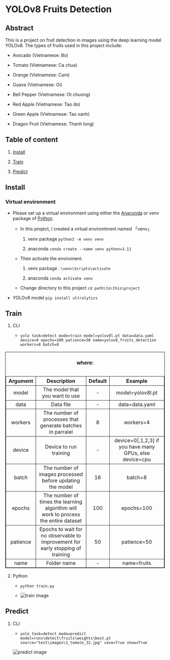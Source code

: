 # YOLOv8 Fruits Detection

## Abstract

This is a project on fruit detection in images using the deep learning model YOLOv8. The types of fruits used in this project include:

- Avocado (Vietnamese: Bo)

- Tomato (Vietnamese: Ca chua)

- Orange (Vietnamese: Cam)

- Guava (Vietnamese: Oi)

- Bell Pepper (Vietnamese: Ot chuong)

- Red Apple (Vietnamese: Tao do)

- Green Apple (Vietnamese: Tao xanh)

- Dragon Fruit (Vietnamese: Thanh long)

## Table of content

1. [Install](#Install)

2. [Train](#Train)

3. [Predict](#Predict)

## Install

### Virtual environment

- Please set up a virtual environment using either the [Anaconda](https://www.anaconda.com/download) or venv package of [Python](https://www.python.org/downloads/).

    - In this project, I created a virtual environtment named 「venv」

        1. venv package `python3 -m venv venv`

        2. anaconda `conda create --name venv python=3.11`

    - Then activate the enviroment.

        1. venv package `.\venv\Scripts\activate`

        2. anaconda `conda activate venv`

    - Change directory to this project `cd path\to\this\project`

- YOLOv8 model `pip install ultralytics`

## Train

1. CLI

    - `yolo task=detect mode=train model=yolov8l.pt data=data.yaml device=0 epochs=100 patience=50 name=yolov8_fruits_detection workers=8 batch=8`

<table style="width: 100%; border: 1px solid; border-collapse: collapse">
                        <caption><h4>where:</h4></caption>
                        <tr>
                            <th style="border: 1px solid; border-collapse: collapse; text-align: center">Argument</th>
                            <th style="border: 1px solid; border-collapse: collapse; text-align: center">Description</th>
                            <th style="border: 1px solid; border-collapse: collapse; text-align: center">Default</th>
                            <th style="border: 1px solid; border-collapse: collapse; text-align: center">Example</th>
                        </tr>
                        <tr>
                            <td style="border: 1px solid; border-collapse: collapse; text-align: center">model</td>
                            <td style="border: 1px solid; border-collapse: collapse; text-align: center">The model that you want to use</td>
                            <td style="border: 1px solid; border-collapse: collapse; text-align: center">-</td>
                            <td style="border: 1px solid; border-collapse: collapse; text-align: center">model=yolov8l.pt</td>
                        </tr>
                        <tr>
                            <td style="border: 1px solid; border-collapse: collapse; text-align: center">data</td>
                            <td style="border: 1px solid; border-collapse: collapse; text-align: center">Data file</td>
                            <td style="border: 1px solid; border-collapse: collapse; text-align: center">-</td>
                            <td style="border: 1px solid; border-collapse: collapse; text-align: center">data=data.yaml</td>
                        </tr>
                        <tr>
                            <td style="border: 1px solid; border-collapse: collapse; text-align: center">workers</td>
                            <td style="border: 1px solid; border-collapse: collapse; text-align: center">The number of processes that generate batches in parralel</td>
                            <td style="border: 1px solid; border-collapse: collapse; text-align: center">8</td>
                            <td style="border: 1px solid; border-collapse: collapse; text-align: center">workers=4</td>
                        </tr>
                        <tr>
                            <td style="border: 1px solid; border-collapse: collapse; text-align: center">device</td>
                            <td style="border: 1px solid; border-collapse: collapse; text-align: center">Device to run training</td>
                            <td style="border: 1px solid; border-collapse: collapse; text-align: center">-</td>
                            <td style="border: 1px solid; border-collapse: collapse; text-align: center">device=0[,1,2,3] if you have many GPUs, else device=cpu</td>
                        </tr>
                        <tr>
                            <td style="border: 1px solid; border-collapse: collapse; text-align: center">batch</td>
                            <td style="border: 1px solid; border-collapse: collapse; text-align: center">The number of images processed before updating the model</td>
                            <td style="border: 1px solid; border-collapse: collapse; text-align: center">16</td>
                            <td style="border: 1px solid; border-collapse: collapse; text-align: center">batch=8</td>
                        </tr>
                        <tr>
                            <td style="border: 1px solid; border-collapse: collapse; text-align: center">epochs</td>
                            <td style="border: 1px solid; border-collapse: collapse; text-align: center">The number of times the learning algorithm will work to process the entire dataset</td>
                            <td style="border: 1px solid; border-collapse: collapse; text-align: center">100</td>
                            <td style="border: 1px solid; border-collapse: collapse; text-align: center">epochs=100</td>
                        </tr>
                        <tr>
                            <td style="border: 1px solid; border-collapse: collapse; text-align: center">patience</td>
                            <td style="border: 1px solid; border-collapse: collapse; text-align: center">Epochs to wait for no observable to improvement for early stopping of training</td>
                            <td style="border: 1px solid; border-collapse: collapse; text-align: center">50</td>
                            <td style="border: 1px solid; border-collapse: collapse; text-align: center">patience=50</td>
                        </tr>
                        <tr>
                            <td style="border: 1px solid; border-collapse: collapse; text-align: center">name</td>
                            <td style="border: 1px solid; border-collapse: collapse; text-align: center">Folder name</td>
                            <td style="border: 1px solid; border-collapse: collapse; text-align: center">-</td>
                            <td style="border: 1px solid; border-collapse: collapse; text-align: center">name=fruits</td>
                        </tr>
                    </table>

2. Python 

    - `python train.py`

    - ![train image](https://scontent.fdad3-5.fna.fbcdn.net/v/t1.15752-9/370098902_1403036000423826_5983942292507589961_n.png?_nc_cat=102&ccb=1-7&_nc_sid=8cd0a2&_nc_ohc=DKk9_v06JTkAX_l2S_4&_nc_ht=scontent.fdad3-5.fna&oh=03_AdQHsoGo76vA_iq3YARFVr-XG_8T_umwbLGutROvjlAVQg&oe=656846CF)

## Predict

1. CLI

    - `yolo task=detect mode=predict model=runs\detect\fruits\weights\best.pt source="test\images\1_tomato_31.jpg" save=True show=True`

     ![predict image]([https://scontent.fdad3-6.fna.fbcdn.net/v/t1.15752-9/368387481_668896651691321_2711027951066855246_n.png?stp=dst-png_p1080x2048&_nc_cat=110&ccb=1-7&_nc_sid=8cd0a2&_nc_ohc=CSHlZ3thd6AAX9T5b6a&_nc_ht=scontent.fdad3-6.fna&oh=03_AdQeMXAwIXdVRkX20RGaomfbFmDHnxI1pzCOZFO5WBo-lg&oe=6568726E](https://scontent.fdad3-6.fna.fbcdn.net/v/t1.15752-9/368101555_170382116152087_8042047449849574807_n.jpg?_nc_cat=100&ccb=1-7&_nc_sid=8cd0a2&_nc_ohc=Yu4nN_56bmwAX8VgISq&_nc_ht=scontent.fdad3-6.fna&oh=03_AdRLyBg_5NkwkzCM4Yzmp7EDaZxUW4kmD3IT1TPSc4_d4A&oe=65685B93)https://scontent.fdad3-6.fna.fbcdn.net/v/t1.15752-9/368101555_170382116152087_8042047449849574807_n.jpg?_nc_cat=100&ccb=1-7&_nc_sid=8cd0a2&_nc_ohc=Yu4nN_56bmwAX8VgISq&_nc_ht=scontent.fdad3-6.fna&oh=03_AdRLyBg_5NkwkzCM4Yzmp7EDaZxUW4kmD3IT1TPSc4_d4A&oe=65685B93)
